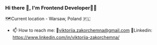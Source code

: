 ### Hi there 👋, I'm Frontend Developer👩‍💻
🗺Current location - Warsaw, Poland 🇵🇱

- 📫 How to reach me: 
📌viktoriia.zakorchemna@gmail.com
📌Linkedin: https://www.linkedin.com/in/viktoriia-zakorchemna/


